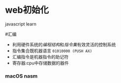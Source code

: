 # web初始化
javascript learn

#汇编
- 利用硬件系统的*编程结构*和*指令集*有效灵活的控制系统
- 指令集合既机器语言    `01010000 (PUSH AX)`
- 汇编指令是机器指令的助记符
- 寄存器:cpu中存储数据的器件
### macOS nasm